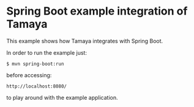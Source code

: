 # Spring Boot example integration of Tamaya

This example shows how Tamaya integrates with Spring Boot.

In order to run the example just:
```
$ mvn spring-boot:run
```
before accessing:
```
http://localhost:8080/
```
to play around with the example application.

